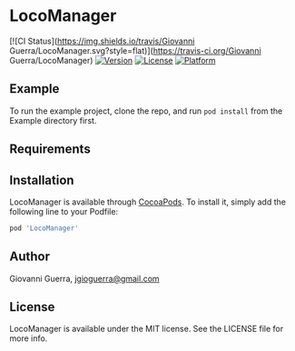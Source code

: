 # LocoManager

[![CI Status](https://img.shields.io/travis/Giovanni Guerra/LocoManager.svg?style=flat)](https://travis-ci.org/Giovanni Guerra/LocoManager)
[![Version](https://img.shields.io/cocoapods/v/LocoManager.svg?style=flat)](https://cocoapods.org/pods/LocoManager)
[![License](https://img.shields.io/cocoapods/l/LocoManager.svg?style=flat)](https://cocoapods.org/pods/LocoManager)
[![Platform](https://img.shields.io/cocoapods/p/LocoManager.svg?style=flat)](https://cocoapods.org/pods/LocoManager)

## Example

To run the example project, clone the repo, and run `pod install` from the Example directory first.

## Requirements

## Installation

LocoManager is available through [CocoaPods](https://cocoapods.org). To install
it, simply add the following line to your Podfile:

```ruby
pod 'LocoManager'
```

## Author

Giovanni Guerra, jgioguerra@gmail.com

## License

LocoManager is available under the MIT license. See the LICENSE file for more info.
